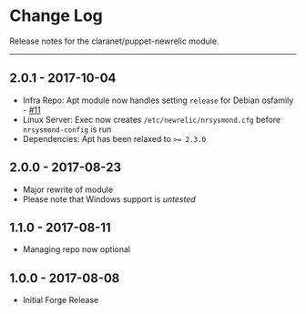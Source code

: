 # Change Log

Release notes for the claranet/puppet-newrelic module.

------------------------------------------

## 2.0.1 - 2017-10-04
  * Infra Repo: Apt module now handles setting `release` for Debian osfamily - [#11](https://github.com/claranet/puppet-newrelic/issues/11)
  * Linux Server: Exec now creates `/etc/newrelic/nrsysmond.cfg` before `nrsysmond-config` is run
  * Dependencies: Apt has been relaxed to `>= 2.3.0`

## 2.0.0 - 2017-08-23
  * Major rewrite of module
  * Please note that Windows support is _untested_

## 1.1.0 - 2017-08-11
  * Managing repo now optional

## 1.0.0 - 2017-08-08
  * Initial Forge Release

